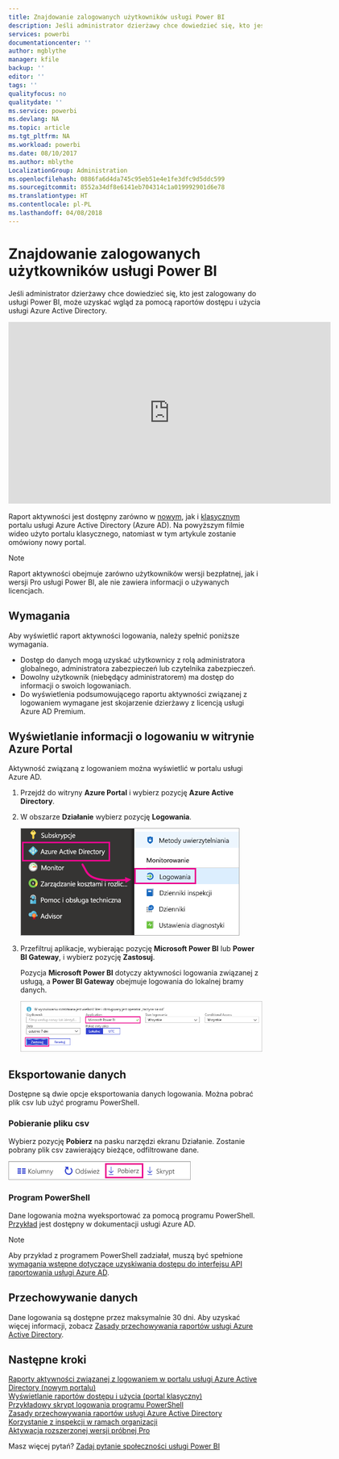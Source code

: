 ```yaml
---
title: Znajdowanie zalogowanych użytkowników usługi Power BI
description: Jeśli administrator dzierżawy chce dowiedzieć się, kto jest zalogowany do usługi Power BI, może uzyskać wgląd za pomocą raportów dostępu i użycia usługi Azure Active Directory.
services: powerbi
documentationcenter: ''
author: mgblythe
manager: kfile
backup: ''
editor: ''
tags: ''
qualityfocus: no
qualitydate: ''
ms.service: powerbi
ms.devlang: NA
ms.topic: article
ms.tgt_pltfrm: NA
ms.workload: powerbi
ms.date: 08/10/2017
ms.author: mblythe
LocalizationGroup: Administration
ms.openlocfilehash: 0886fa6d4da745c95eb51e4e1fe3dfc9d5ddc599
ms.sourcegitcommit: 8552a34df8e6141eb704314c1a019992901d6e78
ms.translationtype: HT
ms.contentlocale: pl-PL
ms.lasthandoff: 04/08/2018
---
```

# <a name="find-power-bi-users-that-have-signed-in"></a>Znajdowanie zalogowanych użytkowników usługi Power BI
Jeśli administrator dzierżawy chce dowiedzieć się, kto jest zalogowany do usługi Power BI, może uzyskać wgląd za pomocą raportów dostępu i użycia usługi Azure Active Directory.

<iframe width="640" height="360" src="https://www.youtube.com/embed/1AVgh9w9VM8?showinfo=0" frameborder="0" allowfullscreen></iframe>

Raport aktywności jest dostępny zarówno w [nowym](https://docs.microsoft.com/azure/active-directory/active-directory-reporting-activity-sign-ins), jak i [klasycznym](https://docs.microsoft.com/azure/active-directory/active-directory-view-access-usage-reports) portalu usługi Azure Active Directory (Azure AD). Na powyższym filmie wideo użyto portalu klasycznego, natomiast w tym artykule zostanie omówiony nowy portal.

> [!NOTE]
> Raport aktywności obejmuje zarówno użytkowników wersji bezpłatnej, jak i wersji Pro usługi Power BI, ale nie zawiera informacji o używanych licencjach.
> 
> 

## <a name="requirements"></a>Wymagania
Aby wyświetlić raport aktywności logowania, należy spełnić poniższe wymagania.

* Dostęp do danych mogą uzyskać użytkownicy z rolą administratora globalnego, administratora zabezpieczeń lub czytelnika zabezpieczeń.
* Dowolny użytkownik (niebędący administratorem) ma dostęp do informacji o swoich logowaniach.
* Do wyświetlenia podsumowującego raportu aktywności związanej z logowaniem wymagane jest skojarzenie dzierżawy z licencją usługi Azure AD Premium.

## <a name="using-the-azure-portal-to-view-sign-ins"></a>Wyświetlanie informacji o logowaniu w witrynie Azure Portal
Aktywność związaną z logowaniem można wyświetlić w portalu usługi Azure AD.

1. Przejdź do witryny **Azure Portal** i wybierz pozycję **Azure Active Directory**.
2. W obszarze **Działanie** wybierz pozycję **Logowania**.
   
    ![](media/service-admin-access-usage/azure-portal-sign-ins.png)
3. Przefiltruj aplikacje, wybierając pozycję **Microsoft Power BI** lub **Power BI Gateway**, i wybierz pozycję **Zastosuj**.
   
    Pozycja **Microsoft Power BI** dotyczy aktywności logowania związanej z usługą, a **Power BI Gateway** obejmuje logowania do lokalnej bramy danych.
   
    ![](media/service-admin-access-usage/sign-in-filter.png)

## <a name="export-the-data"></a>Eksportowanie danych
Dostępne są dwie opcje eksportowania danych logowania. Można pobrać plik csv lub użyć programu PowerShell.

### <a name="download-csv"></a>Pobieranie pliku csv
Wybierz pozycję **Pobierz** na pasku narzędzi ekranu Działanie. Zostanie pobrany plik csv zawierający bieżące, odfiltrowane dane.

![](media/service-admin-access-usage/download-sign-in-data-csv.png)

### <a name="powershell"></a>Program PowerShell
Dane logowania można wyeksportować za pomocą programu PowerShell. [Przykład](https://docs.microsoft.com/azure/active-directory/active-directory-reporting-api-sign-in-activity-samples#powershell-script) jest dostępny w dokumentacji usługi Azure AD.

> [!NOTE]
> Aby przykład z programem PowerShell zadziałał, muszą być spełnione [wymagania wstępne dotyczące uzyskiwania dostępu do interfejsu API raportowania usługi Azure AD](https://docs.microsoft.com/en-us/azure/active-directory/active-directory-reporting-api-prerequisites).
> 
> 

## <a name="data-retention"></a>Przechowywanie danych
Dane logowania są dostępne przez maksymalnie 30 dni. Aby uzyskać więcej informacji, zobacz [Zasady przechowywania raportów usługi Azure Active Directory](https://docs.microsoft.com/azure/active-directory/active-directory-reporting-retention).

## <a name="next-steps"></a>Następne kroki
[Raporty aktywności związanej z logowaniem w portalu usługi Azure Active Directory (nowym portalu)](https://docs.microsoft.com/azure/active-directory/active-directory-reporting-activity-sign-ins)  
[Wyświetlanie raportów dostępu i użycia (portal klasyczny)](https://docs.microsoft.com/azure/active-directory/active-directory-view-access-usage-reports#view-or-download-a-report)  
[Przykładowy skrypt logowania programu PowerShell](https://docs.microsoft.com/azure/active-directory/active-directory-reporting-api-sign-in-activity-samples#powershell-script)  
[Zasady przechowywania raportów usługi Azure Active Directory](https://docs.microsoft.com/azure/active-directory/active-directory-reporting-retention)  
[Korzystanie z inspekcji w ramach organizacji](service-admin-auditing.md)  
[Aktywacja rozszerzonej wersji próbnej Pro](service-extended-pro-trial.md)

Masz więcej pytań? [Zadaj pytanie społeczności usługi Power BI](https://community.powerbi.com/)

